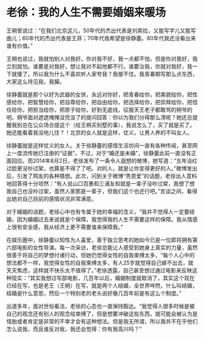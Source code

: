 # 老徐：我的人生不需要婚姻来暖场

王朔曾说过：“在我们北京这儿，50年代的杰出代表是刘索拉，又能写字儿又能写曲儿；60年代的杰出代表是王菲；70年代我希望是徐静蕾。80年代我还没看出来谁有价值。” 

王朔也说过，我就怕别人对我好。你对我不好，我一点都不怕，但是你对我好，我立刻就怕。谁要是对我好，想让我对不起他都不行。谁要治我，你就对我好，我一下就傻了。所以我为什么不喜欢听人家夸我？我接不住。我青春期写那么点东西，大家这么待见我，我臊。 

徐静蕾就是那个以好为武器的女侠，永远对你好，把青春给你，把美貌给你，把性感给你，把智慧给你，把自尊给你，把自由给你，把选择给你，把崇拜给你，把信任给你，把担当给你，把房子给你，好到无底线，征服天王老子都敢骂的朔爷的吧。朔爷面对遮遮掩掩没完没了的提问回答：你以为我们分得那么清呢？她还总提醒我别总在公众场合提这个（给王朔买别墅的事），我说怎么了，买了就是买了。她还能看着我没地儿住？！北京的女人就是这样，仗义，让男人养的不叫女人。 

徐静蕾就是这样仗义的女人。关于徐静蕾的感情生活坊间一直有各种传闻，甚至网上一度流传她已注册的“证据”。不过，对于“婚还是未婚”，徐静蕾此前一直没有正面回应。而2014年8月2日，老徐发布了一条令人遐想的微博，她写道：“五年没红过脸更没吵过架，也算是不得了了吧。对的人，就是让你变得更好的人。”微博发出后，引发了网友的各种猜想。此次，问到关于微博“秀恩爱”的话题，老徐出人意料地回答得十分坦然：“有人说山口百惠和三浦友和就是一辈子没吵过架，我想了想我自己也没吵过架，虽然人家那是一辈子，但我们这个也还行吧。”言谈之间，看得出她对自己目前的感情状况非常满意。 

对于婚姻的话题，老徐心中也有专属于她的幸福的含义，“我并不觉得人一定要结婚，因为婚姻过去来说就是个保障，我觉得我的人生不需要这样的保障。我从情感上很有安全感，我从经济上更不需要谁来保障我。” 

在娱乐圈中，徐静蕾以知性为人喜爱，善于独立思考的她如今已是一位即将拥有第六部电影的女性导演。每一次采访，老徐总能让人感受到她身上真实的力量，虽然很善于将自己的梦想付诸行动，但她仍觉得女性的自我束缚太多，“每个人心中的想法都不一样，我觉得女性的自我束缚太多，有人25岁就觉得自己嫁不出去，就天天焦虑，这样就不快乐太不值得了。”老徐透露，自己甚至想过通过电影来反映这种现实：“其实我想过写部电影，几百年以后，婚姻制度就取消了，其实这个现在已经在写，也是老王（王朔）在写，就是两个人结婚，全世界哗然，什么叫结婚，结婚是什么意思，然后一个特别老的老头说好像几百年前是有这么个制度。” 

出道多年，面对世俗看法，老徐的心态也一直保持豁达。“我觉得人很多时候是被自己的观念还有别人的观念给束缚了，但是想要冲破这些东西，就可能会被认为是怪胎或者肯定是非常的不幸才会有这种想法。但是我无所谓，所以我并不在乎他们怎么说我，而且谁反对我，我还会觉得：你有我高兴吗？”